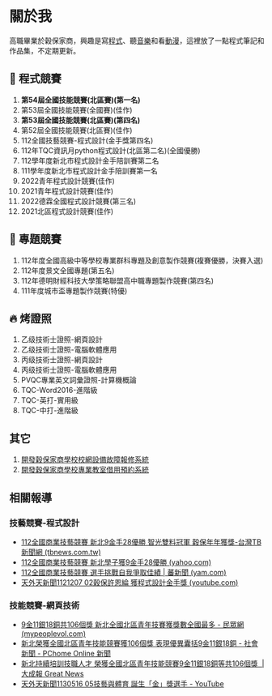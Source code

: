 # 關於我
高職畢業於穀保家商，興趣是寫[程式](https://d1dwq032kyr03c.cloudfront.net/upload/images/20230308/2015530772u2KtINPD.png)、聽[音樂](https://www.youtube.com/watch?v=H88kps8X4Mk)和看[動漫](https://www.youtube.com/watch?v=2QDwgqMKk5w)，這裡放了一點程式筆記和作品集，不定期更新。

## 🐛 程式競賽
1. **第54屆全國技能競賽(北區賽)(第一名)**
2. 第53屆全國技能競賽(全國賽)(佳作)
3. **第53屆全國技能競賽(北區賽)(第四名)**
4. 第52屆全國技能競賽(北區賽)(佳作)
5. 112全國技藝競賽-程式設計(金手獎第四名)
6. 112年TQC資訊月python程式設計(北區第二名)(全國優勝)
7. 112學年度新北市程式設計金手陪訓賽第二名
8. 111學年度新北市程式設計金手陪訓賽第一名
9.  2022青年程式設計競賽(佳作)
10. 2021青年程式設計競賽(佳作)
11. 2022德霖全國程式設計競賽(第三名)
12. 2021北區程式設計競賽(佳作)
    
## 🦥 專題競賽
1.  112年度全國高級中等學校專業群科專題及創意製作競賽(複賽優勝，決賽入選)
2.  112年度景文全國專題(第五名)
3.  112年德明財經科技大學策略聯盟高中職專題製作競賽(第四名)
4.  111年度城市盃專題製作競賽(特優)

## 🔥 烤證照
1. 乙级技術士證照-網頁設計
2. 乙级技術士證照-電腦軟體應用
3. 丙级技術士證照-網頁設計
4. 丙级技術士證照-電腦軟體應用
5. PVQC專業英文詞彙證照-計算機概論
6. TQC-Word2016-進階級
7. TQC-英打-實用級
8. TQC-中打-進階級
   
## 其它
1.  [開發穀保家商學校校網設備故障報修系統](https://repair.kpvs.ntpc.edu.tw/kpvsequ/)
2.  [開發穀保家商學校專業教室借用預約系統](https://repair.kpvs.ntpc.edu.tw/reserve-system/)


## 相關報導

### 技藝競賽-程式設計
- [112全國商業技藝競賽 新北9金手28優勝 智光雙料冠軍 穀保年年獲獎-台灣TB新聞網 (tbnews.com.tw)](https://tbnews.com.tw/general/20231205-30546.html)
- [112全國商業技藝競賽 新北學子獲9金手28優勝 (yahoo.com)](https://tw.news.yahoo.com/112%E5%85%A8%E5%9C%8B%E5%95%86%E6%A5%AD%E6%8A%80%E8%97%9D%E7%AB%B6%E8%B3%BD-%E6%96%B0%E5%8C%97%E5%AD%B8%E5%AD%90%E7%8D%B29%E9%87%91%E6%89%8B28%E5%84%AA%E5%8B%9D-060000626.html)
- [112全國商業技藝競賽 選手挑戰自我爭取佳績 | 蕃新聞 (yam.com)](https://n.yam.com/Article/20231205381669)
- [天外天新聞1121207 02穀保許恩綸 獲程式設計金手獎 (youtube.com)](https://www.youtube.com/watch?v=qnCFC7J_CZo)

### 技能競賽-網頁技術
- [9金11銀18銅共106個獎 新北全國北區青年技賽獲獎數全國最多 - 民眾網 (mypeoplevol.com)](https://www.mypeoplevol.com/Article/70713)
- [新北榮獲全國北區青年技能競賽獲106個獎 表現優異囊括9金11銀18銅 - 社會新聞 - PChome Online 新聞](https://news.pchome.com.tw/society/twpowernews/20240409/index-17126477975461847002.html)
- [新北持續培訓技職人才 榮獲全國北區青年技能競賽9金11銀18銅等共106個獎  | 大成報 Great News](https://greatnews.com.tw/home/news_pagein.php?iType=1010&n_id=291098)
- [天外天新聞1130516 05技藝與體育 誕生「金」獎選手 - YouTube](https://www.youtube.com/watch?v=_le82MFKexw)